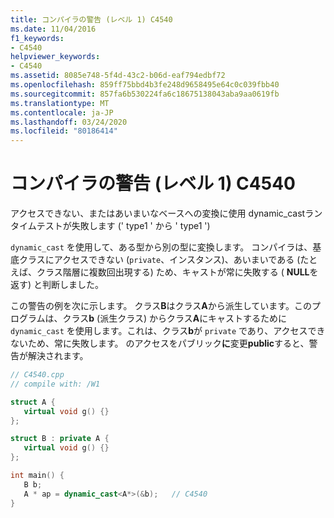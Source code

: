```yaml
---
title: コンパイラの警告 (レベル 1) C4540
ms.date: 11/04/2016
f1_keywords:
- C4540
helpviewer_keywords:
- C4540
ms.assetid: 8085e748-5f4d-43c2-b06d-eaf794edbf72
ms.openlocfilehash: 859ff75bbd4b3fe248d9658495e64c0c039fbb40
ms.sourcegitcommit: 857fa6b530224fa6c18675138043aba9aa0619fb
ms.translationtype: MT
ms.contentlocale: ja-JP
ms.lasthandoff: 03/24/2020
ms.locfileid: "80186414"
---
```

# <a name="compiler-warning-level-1-c4540"></a>コンパイラの警告 (レベル 1) C4540

アクセスできない、またはあいまいなベースへの変換に使用 dynamic_castランタイムテストが失敗します (' type1 ' から ' type1 ')

`dynamic_cast` を使用して、ある型から別の型に変換します。 コンパイラは、基底クラスにアクセスできない (`private`、インスタンス)、あいまいである (たとえば、クラス階層に複数回出現する) ため、キャストが常に失敗する ( **NULL**を返す) と判断しました。

この警告の例を次に示します。 クラス**B**はクラス**A**から派生しています。このプログラムは、クラス**b** (派生クラス) からクラス**A**にキャストするために `dynamic_cast` を使用します。これは、クラス**b**が `private` であり、アクセスできないため、常に失敗します。 のアクセスをパブリック**に**変更**public**すると、警告が解決されます。

```cpp
// C4540.cpp
// compile with: /W1

struct A {
   virtual void g() {}
};

struct B : private A {
   virtual void g() {}
};

int main() {
   B b;
   A * ap = dynamic_cast<A*>(&b);   // C4540
}
```
